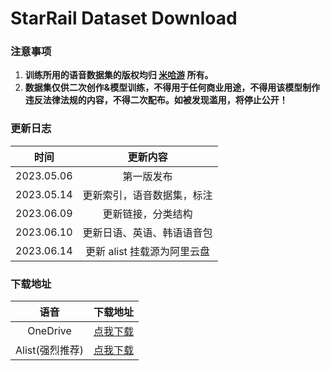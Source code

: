 # StarRail Dataset Download

### 注意事项

1. **训练所用的语音数据集的版权均归 [米哈游](https://www.mihoyo.com/) 所有。**
2. **数据集仅供二次创作&模型训练，不得用于任何商业用途，不得用该模型制作违反法律法规的内容，不得二次配布。如被发现滥用，将停止公开！**

### 更新日志

|    时间    |          更新内容          |
| :--------: | :------------------------: |
| 2023.05.06 |         第一版发布         |
| 2023.05.14 | 更新索引，语音数据集，标注 |
| 2023.06.09 |     更新链接，分类结构     |
| 2023.06.10 | 更新日语、英语、韩语语音包 |
| 2023.06.14 | 更新 alist 挂载源为阿里云盘 |
### 下载地址

|    语音    |                           下载地址                           |
| :--------: | :----------------------------------------------------------: |
| OneDrive | [点我下载](https://aihobbyist-my.sharepoint.com/:f:/g/personal/erythrocyte_org_ai-lab_top/EglCWCuolIFEq_XqLRWRRSgB3Ru35_YiDdHM6mgHuM21wg) |
| Alist(强烈推荐) | [点我下载](https://pan.zhjlfx.cn/StarRail%20Datasets) |
